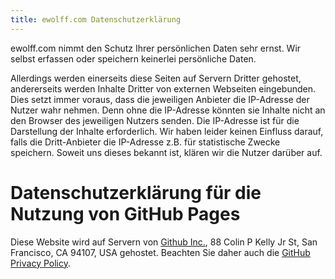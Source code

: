 ```yaml
---
title: ewolff.com Datenschutzerklärung
---
```


ewolff.com nimmt den Schutz Ihrer persönlichen Daten sehr ernst. Wir
selbst erfassen oder speichern keinerlei persönliche Daten.

Allerdings werden einerseits diese Seiten auf Servern Dritter
gehostet, andererseits werden Inhalte Dritter von externen Webseiten
eingebunden. Dies setzt immer voraus, dass die jeweiligen Anbieter die
IP-Adresse der Nutzer wahr nehmen. Denn ohne die IP-Adresse könnten
sie Inhalte nicht an den Browser des jeweiligen Nutzers senden. Die
IP-Adresse ist für die Darstellung der Inhalte erforderlich. Wir haben
leider keinen Einfluss darauf, falls die Dritt-Anbieter die IP-Adresse
z.B. für statistische Zwecke speichern. Soweit uns dieses bekannt ist,
klären wir die Nutzer darüber auf.

# Datenschutzerklärung für die Nutzung von GitHub Pages

Diese Website wird auf Servern von
[Github Inc.](https://www.github.com/), 88 Colin P Kelly Jr St, San
Francisco, CA 94107, USA gehostet. Beachten Sie daher auch die
[GitHub Privacy Policy](https://help.github.com/articles/github-privacy-statement/).
